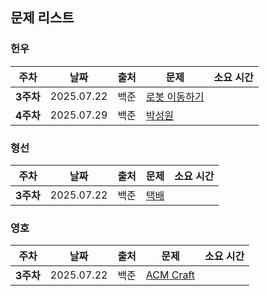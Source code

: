 ## 문제 리스트

<h3>헌우</h3>

|주차|날짜|출처|문제|소요 시간|
|--|--|--|--|--|
|**3주차** |2025.07.22|백준|[로봇 이동하기](https://www.acmicpc.net/problem/2169)|
|**4주차** |2025.07.29|백준|[박성원](https://www.acmicpc.net/problem/1086)|

<h3>형선</h3>

|주차|날짜|출처|문제|소요 시간|
|--|--|--|--|--|
|**3주차** |2025.07.22|백준|[택배](https://www.acmicpc.net/problem/8980)|



<h3>영호</h3>

|주차|날짜|출처|문제|소요 시간|
|--|--|--|--|--|
|**3주차** |2025.07.22|백준|[ACM Craft](https://www.acmicpc.net/problem/1005)|

